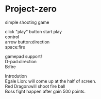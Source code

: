 # Project-zero
simple shooting game

click "play" button start play<br>
control<br>
arrow button:direction<br>
space:fire

gamepad support!<br>
D-pad:direction<br>
B:fire

Introdution<br>
Egale Lion: will come up at the half of screen.<br>
Red Dragon:will shoot fire ball<br>
Boss fight happen after gain 500 points.<br>

